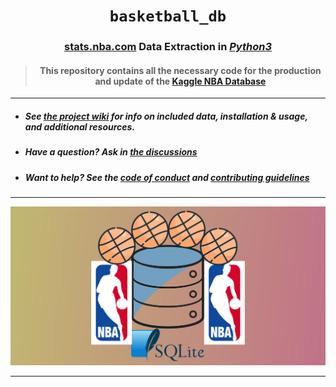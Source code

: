 <div align='center'>
    <h1><code>basketball_db</code></h1>
    <h3><a href="stats.nba.com">stats.nba.com</a> Data Extraction in <i><u>Python3</u></i></h3>
    <h4><blockquote>This repository contains all the necessary code for the production and update of the <a href="https://www.kaggle.com/datasets/wyattowalsh/basketball">Kaggle NBA Database</a></blockquote></h4>
</div>

---

- ##### See [the project wiki](https://github.com/wyattowalsh/basketball-db/wiki) for info on included data, installation & usage, and additional resources.
- ##### Have a question? Ask in [the discussions](https://github.com/wyattowalsh/basketball-db/discussions)
- ##### Want to help? See the [code of conduct](https://github.com/wyattowalsh/basketball-db/blob/main/CODE_OF_CONDUCT.md) and [contributing guidelines](https://github.com/wyattowalsh/basketball-db/blob/main/CONTRIBUTING.md)

---

<div align='center'>
    <img src="./utils/img/logo-wide-bg.svg"/>
</div>

---
